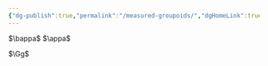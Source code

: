 ```yaml
---
{"dg-publish":true,"permalink":"/measured-groupoids/","dgHomeLink":true,"dgPassFrontmatter":false,"dgShowBacklinks":false,"dgShowLocalGraph":true,"dgShowInlineTitle":false,"dgShowFileTree":true,"dgEnableSearch":true}
---
```


$\newcommand{\Gg}{\mathsf{G}}$
$\newcommand{\appa}{\mathscr{A}}$
$\newcommand{\bappa}{\mathscr{B}}$



$\bappa$ 
$\appa$ 

$\Gg$ 